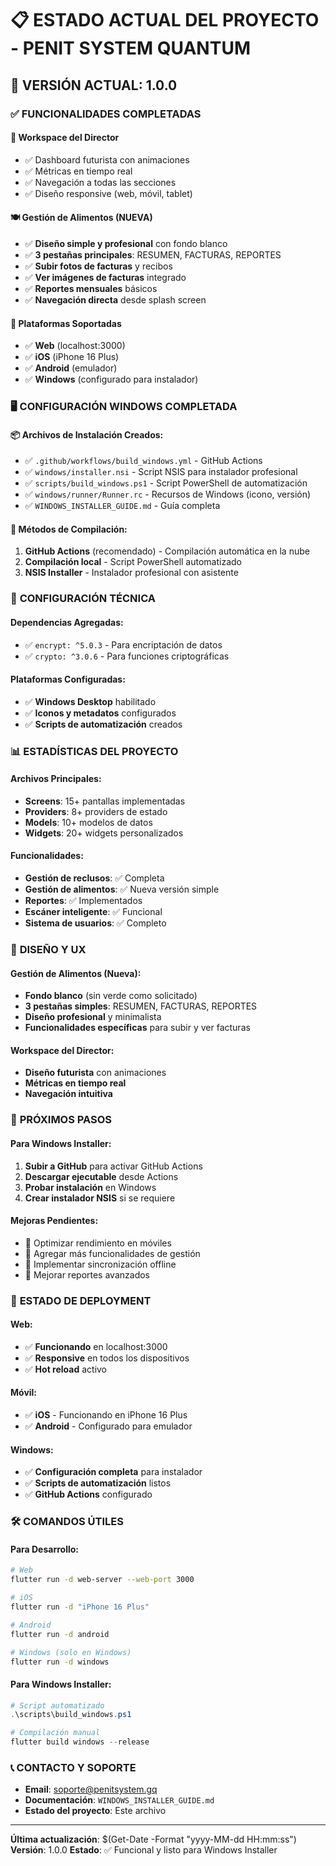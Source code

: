 # 📋 ESTADO ACTUAL DEL PROYECTO - PENIT SYSTEM QUANTUM

## 🎯 **VERSIÓN ACTUAL: 1.0.0**

### ✅ **FUNCIONALIDADES COMPLETADAS**

#### **🏢 Workspace del Director**
- ✅ Dashboard futurista con animaciones
- ✅ Métricas en tiempo real
- ✅ Navegación a todas las secciones
- ✅ Diseño responsive (web, móvil, tablet)

#### **🍽️ Gestión de Alimentos (NUEVA)**
- ✅ **Diseño simple y profesional** con fondo blanco
- ✅ **3 pestañas principales**: RESUMEN, FACTURAS, REPORTES
- ✅ **Subir fotos de facturas** y recibos
- ✅ **Ver imágenes de facturas** integrado
- ✅ **Reportes mensuales** básicos
- ✅ **Navegación directa** desde splash screen

#### **📱 Plataformas Soportadas**
- ✅ **Web** (localhost:3000)
- ✅ **iOS** (iPhone 16 Plus)
- ✅ **Android** (emulador)
- ✅ **Windows** (configurado para instalador)

### 🖥️ **CONFIGURACIÓN WINDOWS COMPLETADA**

#### **📦 Archivos de Instalación Creados:**
- ✅ `.github/workflows/build_windows.yml` - GitHub Actions
- ✅ `windows/installer.nsi` - Script NSIS para instalador profesional
- ✅ `scripts/build_windows.ps1` - Script PowerShell de automatización
- ✅ `windows/runner/Runner.rc` - Recursos de Windows (icono, versión)
- ✅ `WINDOWS_INSTALLER_GUIDE.md` - Guía completa

#### **🚀 Métodos de Compilación:**
1. **GitHub Actions** (recomendado) - Compilación automática en la nube
2. **Compilación local** - Script PowerShell automatizado
3. **NSIS Installer** - Instalador profesional con asistente

### 🔧 **CONFIGURACIÓN TÉCNICA**

#### **Dependencias Agregadas:**
- ✅ `encrypt: ^5.0.3` - Para encriptación de datos
- ✅ `crypto: ^3.0.6` - Para funciones criptográficas

#### **Plataformas Configuradas:**
- ✅ **Windows Desktop** habilitado
- ✅ **Iconos y metadatos** configurados
- ✅ **Scripts de automatización** creados

### 📊 **ESTADÍSTICAS DEL PROYECTO**

#### **Archivos Principales:**
- **Screens**: 15+ pantallas implementadas
- **Providers**: 8+ providers de estado
- **Models**: 10+ modelos de datos
- **Widgets**: 20+ widgets personalizados

#### **Funcionalidades:**
- **Gestión de reclusos**: ✅ Completa
- **Gestión de alimentos**: ✅ Nueva versión simple
- **Reportes**: ✅ Implementados
- **Escáner inteligente**: ✅ Funcional
- **Sistema de usuarios**: ✅ Completo

### 🎨 **DISEÑO Y UX**

#### **Gestión de Alimentos (Nueva):**
- **Fondo blanco** (sin verde como solicitado)
- **3 pestañas simples**: RESUMEN, FACTURAS, REPORTES
- **Diseño profesional** y minimalista
- **Funcionalidades específicas** para subir y ver facturas

#### **Workspace del Director:**
- **Diseño futurista** con animaciones
- **Métricas en tiempo real**
- **Navegación intuitiva**

### 🚀 **PRÓXIMOS PASOS**

#### **Para Windows Installer:**
1. **Subir a GitHub** para activar GitHub Actions
2. **Descargar ejecutable** desde Actions
3. **Probar instalación** en Windows
4. **Crear instalador NSIS** si se requiere

#### **Mejoras Pendientes:**
- 🔄 Optimizar rendimiento en móviles
- 🔄 Agregar más funcionalidades de gestión
- 🔄 Implementar sincronización offline
- 🔄 Mejorar reportes avanzados

### 📱 **ESTADO DE DEPLOYMENT**

#### **Web:**
- ✅ **Funcionando** en localhost:3000
- ✅ **Responsive** en todos los dispositivos
- ✅ **Hot reload** activo

#### **Móvil:**
- ✅ **iOS** - Funcionando en iPhone 16 Plus
- ✅ **Android** - Configurado para emulador

#### **Windows:**
- ✅ **Configuración completa** para instalador
- ✅ **Scripts de automatización** listos
- ✅ **GitHub Actions** configurado

### 🛠️ **COMANDOS ÚTILES**

#### **Para Desarrollo:**
```bash
# Web
flutter run -d web-server --web-port 3000

# iOS
flutter run -d "iPhone 16 Plus"

# Android
flutter run -d android

# Windows (solo en Windows)
flutter run -d windows
```

#### **Para Windows Installer:**
```powershell
# Script automatizado
.\scripts\build_windows.ps1

# Compilación manual
flutter build windows --release
```

### 📞 **CONTACTO Y SOPORTE**

- **Email**: soporte@penitsystem.gq
- **Documentación**: `WINDOWS_INSTALLER_GUIDE.md`
- **Estado del proyecto**: Este archivo

---

**Última actualización**: $(Get-Date -Format "yyyy-MM-dd HH:mm:ss")
**Versión**: 1.0.0
**Estado**: ✅ Funcional y listo para Windows Installer 